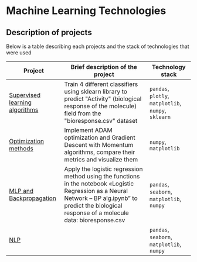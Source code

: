# Machine Learning Technologies
## Description of projects 
Below is a table describing each projects and the stack of technologies that were used

| Project | Brief description of the project | Technology stack |
| ----------- | ----------- | ----------- |
| [Supervised learning algorithms](https://github.com/Runushkina/educational_projects/blob/main/Machine%20Learning%20Technologies/Task%201.%20Supervised%20learning%20algorithms.ipynb) | Train 4 different classifiers using sklearn library to predict "Activity" (biological response of the molecule) field from the "bioresponse.csv" dataset | `pandas`, `plotly`, `matplotlib`, `numpy`, `sklearn`   |
| [Optimization methods](https://github.com/Runushkina/educational_projects/blob/main/Machine%20Learning%20Technologies/Task%203.%20Optimization%20methods.ipynb)  |  Implement ADAM optimization and Gradient Descent with Momentum algorithms, compare their metrics and visualize them  | `numpy`, `matplotlib`  |
| [MLP and Backpropagation](https://github.com/Runushkina/educational_projects/blob/main/Machine%20Learning%20Technologies/Task%204.%20MLP%20and%20backpropagation.ipynb) |  Apply the logistic regression method using the functions in the notebook «Logistic Regression as a Neural Network – BP alg.ipynb” to predict the biological response of a molecule data: bioresponse.csv  | `pandas`, `seaborn`, `matplotlib`, `numpy` |
| [NLP](https://github.com/Runushkina/educational_projects/blob/main/Machine%20Learning%20Technologies/Task%202.%20NLP.ipynb) |    | `pandas`, `seaborn`, `matplotlib`, `numpy` |
